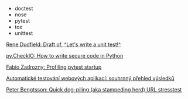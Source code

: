 - doctest
- nose
- pytest
- tox
- unittest

[Rene Dudfield: Draft of, ^Let's write a unit test!^](http://renesd.blogspot.com/2018/07/draft-of-lets-write-unit-test.html)  

[py.CheckIO: How to write secure code in Python](http://py.checkio.org/blog/how-to-write-secure-code-in-python/)  




[Fabio Zadrozny: Profiling pytest startup](http://feedproxy.google.com/~r/blogspot/pydev/~3/BPj1i-ACYXI/profiling-pytest-startup.html)  

[Automatické testování webových aplikací: souhrnný přehled výsledků](https://www.root.cz/clanky/automaticke-testovani-webovych-aplikaci-souhrnny-prehled-vysledku/?utm_source=rss&utm_medium=text&utm_campaign=rss)  

[Peter Bengtsson: Quick dog-piling (aka stampeding herd) URL stresstest](https://www.peterbe.com/plog/quick-dog-piling-url-stresstest)
